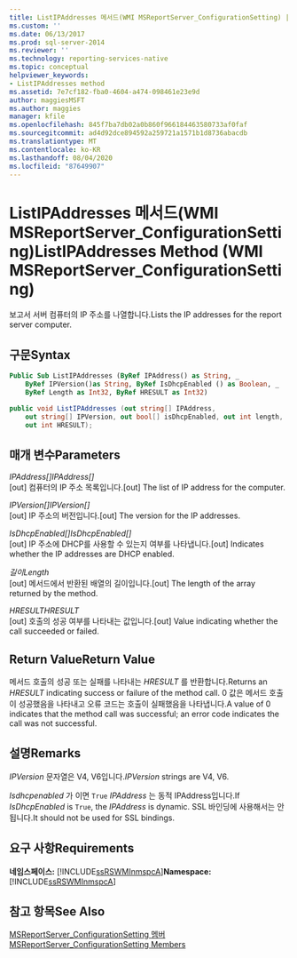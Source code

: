 ```yaml
---
title: ListIPAddresses 메서드(WMI MSReportServer_ConfigurationSetting) | Microsoft Docs
ms.custom: ''
ms.date: 06/13/2017
ms.prod: sql-server-2014
ms.reviewer: ''
ms.technology: reporting-services-native
ms.topic: conceptual
helpviewer_keywords:
- ListIPAddresses method
ms.assetid: 7e7cf182-fba0-4604-a474-098461e23e9d
author: maggiesMSFT
ms.author: maggies
manager: kfile
ms.openlocfilehash: 845f7ba7db02a0b860f966184463580733af0faf
ms.sourcegitcommit: ad4d92dce894592a259721a1571b1d8736abacdb
ms.translationtype: MT
ms.contentlocale: ko-KR
ms.lasthandoff: 08/04/2020
ms.locfileid: "87649907"
---
```

# <a name="listipaddresses-method-wmi-msreportserver_configurationsetting"></a><span data-ttu-id="a9db7-102">ListIPAddresses 메서드(WMI MSReportServer_ConfigurationSetting)</span><span class="sxs-lookup"><span data-stu-id="a9db7-102">ListIPAddresses Method (WMI MSReportServer_ConfigurationSetting)</span></span>
  <span data-ttu-id="a9db7-103">보고서 서버 컴퓨터의 IP 주소를 나열합니다.</span><span class="sxs-lookup"><span data-stu-id="a9db7-103">Lists the IP addresses for the report server computer.</span></span>  
  
## <a name="syntax"></a><span data-ttu-id="a9db7-104">구문</span><span class="sxs-lookup"><span data-stu-id="a9db7-104">Syntax</span></span>  
  
```vb  
Public Sub ListIPAddresses (ByRef IPAddress() as String, _  
    ByRef IPVersion()as String, ByRef IsDhcpEnabled () as Boolean, _   
    ByRef Length as Int32, ByRef HRESULT as Int32)  
```  
  
```csharp  
public void ListIPAddresses (out string[] IPAddress,   
    out string[] IPVersion, out bool[] isDhcpEnabled, out int length,   
    out int HRESULT);  
```  
  
## <a name="parameters"></a><span data-ttu-id="a9db7-105">매개 변수</span><span class="sxs-lookup"><span data-stu-id="a9db7-105">Parameters</span></span>  
 <span data-ttu-id="a9db7-106">*IPAddress[]*</span><span class="sxs-lookup"><span data-stu-id="a9db7-106">*IPAddress[]*</span></span>  
 <span data-ttu-id="a9db7-107">[out] 컴퓨터의 IP 주소 목록입니다.</span><span class="sxs-lookup"><span data-stu-id="a9db7-107">[out] The list of IP address for the computer.</span></span>  
  
 <span data-ttu-id="a9db7-108">*IPVersion[]*</span><span class="sxs-lookup"><span data-stu-id="a9db7-108">*IPVersion[]*</span></span>  
 <span data-ttu-id="a9db7-109">[out] IP 주소의 버전입니다.</span><span class="sxs-lookup"><span data-stu-id="a9db7-109">[out] The version for the IP addresses.</span></span>  
  
 <span data-ttu-id="a9db7-110">*IsDhcpEnabled[]*</span><span class="sxs-lookup"><span data-stu-id="a9db7-110">*IsDhcpEnabled[]*</span></span>  
 <span data-ttu-id="a9db7-111">[out] IP 주소에 DHCP를 사용할 수 있는지 여부를 나타냅니다.</span><span class="sxs-lookup"><span data-stu-id="a9db7-111">[out] Indicates whether the IP addresses are DHCP enabled.</span></span>  
  
 <span data-ttu-id="a9db7-112">*길이*</span><span class="sxs-lookup"><span data-stu-id="a9db7-112">*Length*</span></span>  
 <span data-ttu-id="a9db7-113">[out] 메서드에서 반환된 배열의 길이입니다.</span><span class="sxs-lookup"><span data-stu-id="a9db7-113">[out] The length of the array returned by the method.</span></span>  
  
 <span data-ttu-id="a9db7-114">*HRESULT*</span><span class="sxs-lookup"><span data-stu-id="a9db7-114">*HRESULT*</span></span>  
 <span data-ttu-id="a9db7-115">[out] 호출의 성공 여부를 나타내는 값입니다.</span><span class="sxs-lookup"><span data-stu-id="a9db7-115">[out] Value indicating whether the call succeeded or failed.</span></span>  
  
## <a name="return-value"></a><span data-ttu-id="a9db7-116">Return Value</span><span class="sxs-lookup"><span data-stu-id="a9db7-116">Return Value</span></span>  
 <span data-ttu-id="a9db7-117">메서드 호출의 성공 또는 실패를 나타내는 *HRESULT* 를 반환합니다.</span><span class="sxs-lookup"><span data-stu-id="a9db7-117">Returns an *HRESULT* indicating success or failure of the method call.</span></span> <span data-ttu-id="a9db7-118">0 값은 메서드 호출이 성공했음을 나타내고 오류 코드는 호출이 실패했음을 나타냅니다.</span><span class="sxs-lookup"><span data-stu-id="a9db7-118">A value of 0 indicates that the method call was successful; an error code indicates the call was not successful.</span></span>  
  
## <a name="remarks"></a><span data-ttu-id="a9db7-119">설명</span><span class="sxs-lookup"><span data-stu-id="a9db7-119">Remarks</span></span>  
 <span data-ttu-id="a9db7-120">*IPVersion* 문자열은 V4, V6입니다.</span><span class="sxs-lookup"><span data-stu-id="a9db7-120">*IPVersion* strings are V4, V6.</span></span>  
  
 <span data-ttu-id="a9db7-121">*Isdhcpenabled* 가 이면 `True` *IPAddress* 는 동적 IPAddress입니다.</span><span class="sxs-lookup"><span data-stu-id="a9db7-121">If *IsDhcpEnabled* is `True`, the *IPAddress* is dynamic.</span></span> <span data-ttu-id="a9db7-122">SSL 바인딩에 사용해서는 안 됩니다.</span><span class="sxs-lookup"><span data-stu-id="a9db7-122">It should not be used for SSL bindings.</span></span>  
  
## <a name="requirements"></a><span data-ttu-id="a9db7-123">요구 사항</span><span class="sxs-lookup"><span data-stu-id="a9db7-123">Requirements</span></span>  
 <span data-ttu-id="a9db7-124">**네임스페이스:** [!INCLUDE[ssRSWMInmspcA](../../includes/ssrswminmspca-md.md)]</span><span class="sxs-lookup"><span data-stu-id="a9db7-124">**Namespace:** [!INCLUDE[ssRSWMInmspcA](../../includes/ssrswminmspca-md.md)]</span></span>  
  
## <a name="see-also"></a><span data-ttu-id="a9db7-125">참고 항목</span><span class="sxs-lookup"><span data-stu-id="a9db7-125">See Also</span></span>  
 [<span data-ttu-id="a9db7-126">MSReportServer_ConfigurationSetting 멤버</span><span class="sxs-lookup"><span data-stu-id="a9db7-126">MSReportServer_ConfigurationSetting Members</span></span>](msreportserver-configurationsetting-members.md)  
  
  
